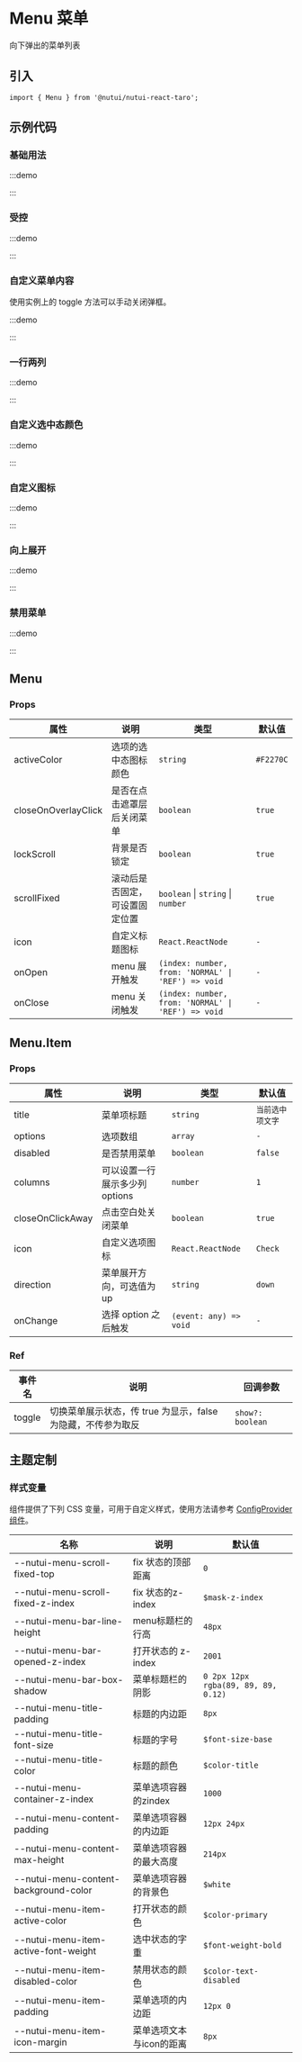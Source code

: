 # Menu 菜单


向下弹出的菜单列表

## 引入

```tsx
import { Menu } from '@nutui/nutui-react-taro';
```

## 示例代码

### 基础用法

:::demo

<CodeBlock src='taro/demo1.tsx'></CodeBlock>

:::

### 受控

:::demo

<CodeBlock src='taro/demo2.tsx'></CodeBlock>

:::
### 自定义菜单内容

使用实例上的 toggle 方法可以手动关闭弹框。

:::demo

<CodeBlock src='taro/demo3.tsx'></CodeBlock>

:::

### 一行两列

:::demo

<CodeBlock src='taro/demo4.tsx'></CodeBlock>

:::

### 自定义选中态颜色

:::demo

<CodeBlock src='taro/demo5.tsx'></CodeBlock>

:::

### 自定义图标

:::demo

<CodeBlock src='taro/demo6.tsx'></CodeBlock>

:::

### 向上展开

:::demo

<CodeBlock src='taro/demo7.tsx'></CodeBlock>

:::

### 禁用菜单

:::demo

<CodeBlock src='taro/demo8.tsx'></CodeBlock>

:::

## Menu

### Props

| 属性 | 说明 | 类型 | 默认值 |
| --- | --- | --- | --- |
| activeColor | 选项的选中态图标颜色 | `string` | `#F2270C` |
| closeOnOverlayClick | 是否在点击遮罩层后关闭菜单 | `boolean` | `true` |
| lockScroll | 背景是否锁定 | `boolean` | `true` |
| scrollFixed | 滚动后是否固定，可设置固定位置 | `boolean` \| `string` \| `number` | `true` |
| icon | 自定义标题图标 | `React.ReactNode` | `-` |
| onOpen | menu 展开触发 | `(index: number, from: 'NORMAL' \| 'REF') => void` | `-` |
| onClose | menu 关闭触发 | `(index: number, from: 'NORMAL' \| 'REF') => void` | `-` |

## Menu.Item

### Props

| 属性 | 说明 | 类型 | 默认值 |
| --- | --- | --- | --- |
| title | 菜单项标题 | `string` | `当前选中项文字` |
| options | 选项数组 | `array` | `-` |
| disabled | 是否禁用菜单 | `boolean` | `false` |
| columns | 可以设置一行展示多少列 options | `number` | `1` |
| closeOnClickAway | 点击空白处关闭菜单 | `boolean` | `true` |
| icon | 自定义选项图标 | `React.ReactNode` | `Check` |
| direction | 菜单展开方向，可选值为up | `string` | `down` |
| onChange | 选择 option 之后触发 | `(event: any) => void` | `-` |

### Ref

| 事件名 | 说明 | 回调参数 |
| --- | --- | --- |
| toggle | 切换菜单展示状态，传 true 为显示，false 为隐藏，不传参为取反 | `show?: boolean` |

## 主题定制

### 样式变量

组件提供了下列 CSS 变量，可用于自定义样式，使用方法请参考 [ConfigProvider 组件](#/zh-CN/component/configprovider)。

| 名称 | 说明 | 默认值 |
| --- | --- | --- |
| \--nutui-menu-scroll-fixed-top | fix 状态的顶部距离 | `0` |
| \--nutui-menu-scroll-fixed-z-index | fix 状态的z-index | `$mask-z-index` |
| \--nutui-menu-bar-line-height | menu标题栏的行高 | `48px` |
| \--nutui-menu-bar-opened-z-index | 打开状态的 z-index | `2001` |
| \--nutui-menu-bar-box-shadow | 菜单标题栏的阴影 | `0 2px 12px rgba(89, 89, 89, 0.12)` |
| \--nutui-menu-title-padding | 标题的内边距 | `8px` |
| \--nutui-menu-title-font-size | 标题的字号 | `$font-size-base` |
| \--nutui-menu-title-color | 标题的颜色 | `$color-title` |
| \--nutui-menu-container-z-index | 菜单选项容器的zindex | `1000` |
| \--nutui-menu-content-padding | 菜单选项容器的内边距 | `12px 24px` |
| \--nutui-menu-content-max-height | 菜单选项容器的最大高度 | `214px` |
| \--nutui-menu-content-background-color | 菜单选项容器的背景色 | `$white` |
| \--nutui-menu-item-active-color | 打开状态的颜色 | `$color-primary` |
| \--nutui-menu-item-active-font-weight | 选中状态的字重 | `$font-weight-bold` |
| \--nutui-menu-item-disabled-color | 禁用状态的颜色 | `$color-text-disabled` |
| \--nutui-menu-item-padding | 菜单选项的内边距 | `12px 0` |
| \--nutui-menu-item-icon-margin | 菜单选项文本与icon的距离 | `8px` |